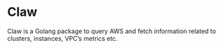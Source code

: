 # Claw

Claw is a Golang package to query AWS and fetch information related to clusters, instances, VPC’s metrics etc.